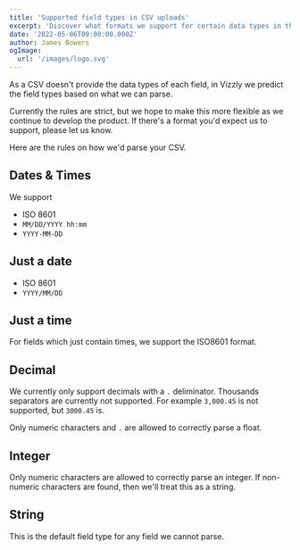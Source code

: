 ```yaml
---
title: 'Supported field types in CSV uploads'
excerpt: 'Discover what formats we support for certain data types in the CSV upload.'
date: '2022-05-06T09:00:00.000Z'
author: James Bowers
ogImage:
  url: '/images/logo.svg'
---
```


As a CSV doesn't provide the data types of each field, in Vizzly we predict the field types based on what we can parse.

Currently the rules are strict, but we hope to make this more flexible as we continue to develop the product. If there's a format you'd expect us to support, please let us know.

Here are the rules on how we'd parse your CSV.

## Dates & Times
We support
- ISO 8601
- `MM/DD/YYYY hh:mm`
- `YYYY-MM-DD`

## Just a date
- ISO 8601
- `YYYY/MM/DD`

## Just a time
For fields which just contain times, we support the ISO8601 format.

## Decimal
We currently only support decimals with a `.` deliminator. Thousands separators are currently not supported. For example `3,000.45` is not supported, but `3000.45` is.

Only numeric characters and `.` are allowed to correctly parse a float.

## Integer
Only numeric characters are allowed to correctly parse an integer. If non-numeric characters are found, then we'll treat this as a string.

## String
This is the default field type for any field we cannot parse.